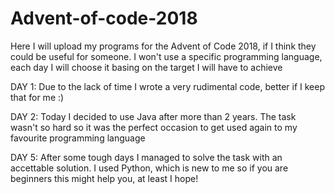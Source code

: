 # Advent-of-code-2018
Here I will upload my programs for the Advent of Code 2018, if I think they could be useful for someone. I won't use a specific programming language, each day I will choose it basing on the target I will have to achieve

DAY 1: Due to the lack of time I wrote a very rudimental code, better if I keep that for me :)

DAY 2: Today I decided to use Java after more than 2 years. The task wasn't so hard so it was the perfect occasion to get used again to my favourite programming language

DAY 5: After some tough days I managed to solve the task with an accettable solution. I used Python, which is new to me so if you are beginners this might help you, at least I hope!
